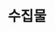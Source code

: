 ---
layout: archive
title: 수집물
permalink: /cheatSheet/
category: "cheatSheet"
tagline: "필요한것을 모아서 필요할때 사용한다."
---